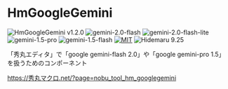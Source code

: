 # HmGoogleGemini

![HmGoogleGemini v1.2.0](https://img.shields.io/badge/HmGoogleGemini-v1.2.0-6479ff.svg)
![gemini-2.0-flash](https://img.shields.io/badge/gemini-2.0_flash-6479ff.svg)
![gemini-2.0-flash-lite](https://img.shields.io/badge/gemini-2.0_flash_lite-6479ff.svg)
![gemini-1.5-pro](https://img.shields.io/badge/gemini-1.5_pro-6479ff.svg)
![gemini-1.5-flash](https://img.shields.io/badge/gemini-1.5_flash-6479ff.svg)
[![MIT](https://img.shields.io/badge/license-MIT-blue.svg?style=flat)](LICENSE)
![Hidemaru 9.25](https://img.shields.io/badge/Hidemaru-v9.25-6479ff.svg)

「秀丸エディタ」で「google gemini-flash 2.0」や「google gemini-pro 1.5」を扱うためのコンポーネント

https://秀丸マクロ.net/?page=nobu_tool_hm_googlegemini
